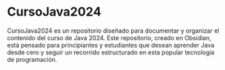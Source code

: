 # CursoJava2024
CursoJava2024 es un repositorio diseñado para documentar y organizar el contenido del curso de Java 2024. Este repositorio, creado en Obsidian, está pensado para principiantes y estudiantes que desean aprender Java desde cero y seguir un recorrido estructurado en esta popular tecnología de programación.
